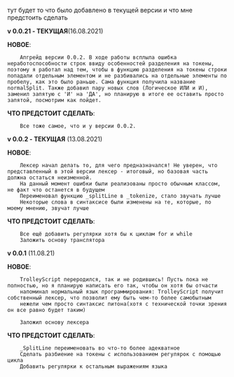 тут будет то что было добавлено в текущей версии и что мне предстоить сделать

**v 0.0.21 - ТЕКУЩАЯ**(16.08.2021)

__НОВОЕ__:

        Апгрейд версии 0.0.2. В ходе работы всплыла ошибка неработоспособности строк ввиду особенностей разделения на токены, поэтому я работал над тем, чтобы в функцию разделения на токены строки попадали отдельным элементом и не разбивались на отдельные элементы по пробелу, как это было раньше. Сама функция получила название normalSplit. Также добавил пару новых слов (Логическое ИЛИ и И), заменил запятую с 'И' на 'ДА', но планирую в итоге ее оставить просто запятой, посмотрим как пойдет.

__ЧТО ПРЕДСТОИТ СДЕЛАТЬ__:

        Все тоже самое, что и у версии 0.0.2.

**v 0.0.2 - ТЕКУЩАЯ** (13.08.2021)

__НОВОЕ__:

        Лексер начал делать то, для чего предназначался! Не уверен, что представленный в этой версии лексер - итоговый, но базовая часть должна остаться неизменной.
        На данный момент ошибки были реализованы просто обычным классом, не факт что останется в будущем
        Переименовал функцию _splitLine в _tokenize, стало звучать лучше
        Некоторые слова в синтаксисе были изменены на те, которые, по моему мнению, звучат лучше

__ЧТО ПРЕДСТОИТ СДЕЛАТЬ__:
        
        Все ещё добавить регулярки хотя бы к циклам for и while
        Заложить основу транслятора
        






**v 0.0.1** (11.08.21)

__НОВОЕ__:

        TrolleyScript переродился, так и не родившись! Пусть пока не полностью, но я планирую написать его так, чтобы он хотя бы отчасти
        напоминал нормальный язык программирования: TrolleyScript получит собственный лексер, что позволит ему быть чем-то более самобытным
        нежели чем просто синтаксис питона(хотя с технической точки зрения он все равно будет таким)

        Заложил основу лексера

__ЧТО ПРЕДСТОИТ СДЕЛАТЬ__:

        _SplitLine переименовать во что-то более адекватное
        Сделать разбиение на токены с использованием регулярок с помощью цикла
        Добавить регулярки к остальным выражениям языка

        